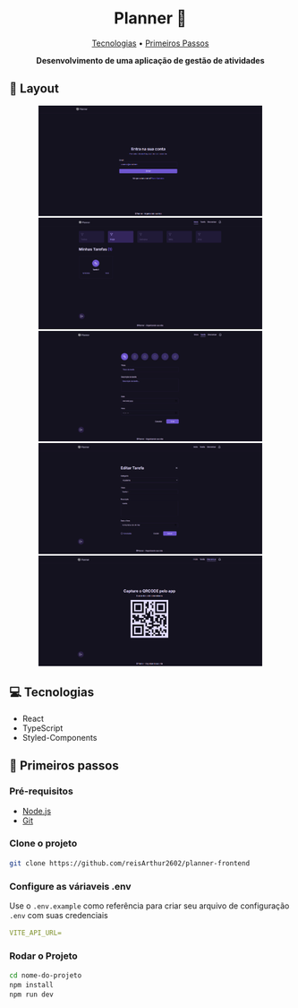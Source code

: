 <h1 align="center" style="font-weight: bold;">Planner 📃</h1>

<p align="center">
 <a href="#tech">Tecnologias</a> • 
 <a href="#started">Primeiros Passos</a> 
 
</p>

<p align="center">
    <b>Desenvolvimento de uma aplicação de gestão de atividades</b>
</p>

<h2 id="layout">🎨 Layout</h2>

<p align="center">
    <img src="./public/screens/login.png" alt="Tela de login" width="400px">
    <img src="./public/screens/home.png" alt="Tela de inicial" width="400px">
    <img src="./public/screens/create.png" alt="Tela de cadastro de tarefa" width="400px">
    <img src="./public/screens/edit.png" alt="Tela de editar tarefa" width="400px">
    <img src="./public/screens/sync.png" alt="Tela de sincronização" width="400px">

</p>

<h2 id="technologies">💻 Tecnologias</h2>

- React
- TypeScript
- Styled-Components

<h2 id="started">🚀 Primeiros passos</h2>

<h3>Pré-requisitos</h3>

- [Node.js](https://nodejs.org)
- [Git](https://git-scm.com/)

<h3>Clone o projeto</h3>

```bash
git clone https://github.com/reisArthur2602/planner-frontend
```

<h3>Configure as váriaveis .env</h2>

Use o `.env.example` como referência para criar seu arquivo de configuração `.env` com suas credenciais

```yaml
VITE_API_URL=
```

<h3>Rodar o Projeto</h3>

```bash
cd nome-do-projeto
npm install
npm run dev
```

